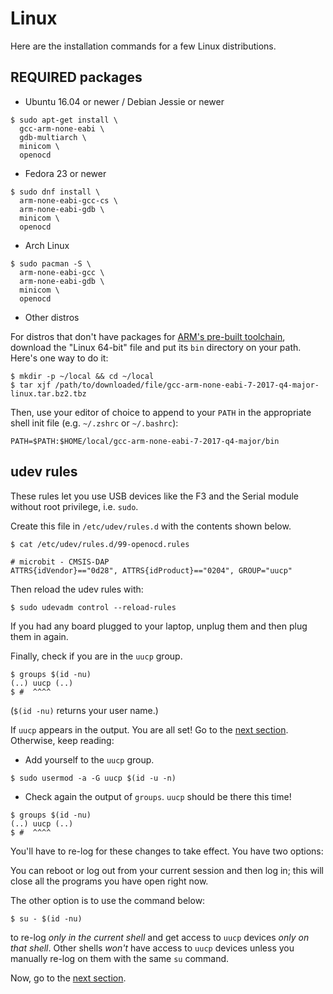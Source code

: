 # Linux

Here are the installation commands for a few Linux distributions.

## REQUIRED packages

- Ubuntu 16.04 or newer / Debian Jessie or newer

``` shell
$ sudo apt-get install \
  gcc-arm-none-eabi \
  gdb-multiarch \
  minicom \
  openocd
```

- Fedora 23 or newer

``` shell
$ sudo dnf install \
  arm-none-eabi-gcc-cs \
  arm-none-eabi-gdb \
  minicom \
  openocd
```

- Arch Linux

``` shell
$ sudo pacman -S \
  arm-none-eabi-gcc \
  arm-none-eabi-gdb \
  minicom \
  openocd
```

- Other distros

For distros that don't have packages for [ARM's pre-built toolchain](https://developer.arm.com/open-source/gnu-toolchain/gnu-rm/downloads), download the "Linux 64-bit" file and put its `bin` directory on your path. Here's one way to do it:

``` shell
$ mkdir -p ~/local && cd ~/local
$ tar xjf /path/to/downloaded/file/gcc-arm-none-eabi-7-2017-q4-major-linux.tar.bz2.tbz
```

Then, use your editor of choice to append to your `PATH` in the appropriate shell init file (e.g. `~/.zshrc` or `~/.bashrc`):

```
PATH=$PATH:$HOME/local/gcc-arm-none-eabi-7-2017-q4-major/bin
```

## udev rules

These rules let you use USB devices like the F3 and the Serial module without root privilege, i.e.
`sudo`.

Create this file in `/etc/udev/rules.d` with the contents shown below.

``` shell
$ cat /etc/udev/rules.d/99-openocd.rules
```

``` text
# microbit - CMSIS-DAP
ATTRS{idVendor}=="0d28", ATTRS{idProduct}=="0204", GROUP="uucp"
```

Then reload the udev rules with:

``` shell
$ sudo udevadm control --reload-rules
```

If you had any board plugged to your laptop, unplug them and then plug them in again.

Finally, check if you are in the `uucp` group.

``` shell
$ groups $(id -nu)
(..) uucp (..)
$ #  ^^^^
```

(`$(id -nu)` returns your user name.)

If `uucp` appears in the output. You are all set! Go to the [next section]. Otherwise, keep reading:

- Add yourself to the `uucp` group.

``` shell
$ sudo usermod -a -G uucp $(id -u -n)
```

- Check again the output of `groups`. `uucp` should be there this time!

``` shell
$ groups $(id -nu)
(..) uucp (..)
$ #  ^^^^
```

You'll have to re-log for these changes to take effect. You have two options:

You can reboot or log out from your current session and then log in; this will close all the
programs you have open right now.

The other option is to use the command below:

``` shell
$ su - $(id -nu)
```

to re-log *only in the current shell* and get access to `uucp` devices *only on that shell*. Other
shells *won't* have access to `uucp` devices unless you manually re-log on them with the same `su`
command.

Now, go to the [next section].

[next section]: ../setup/VERIFY.html
